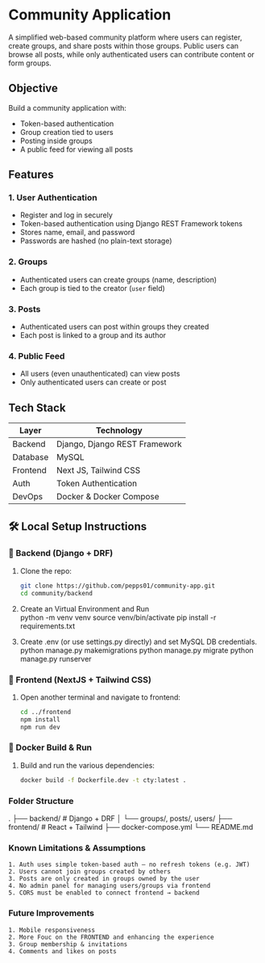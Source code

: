 # Community Application
A simplified web-based community platform where users can register, create groups, and share posts within those groups.   Public users can browse all posts, while only authenticated users can contribute content or form groups.

## Objective

Build a community application with:

- Token-based authentication
- Group creation tied to users
- Posting inside groups
- A public feed for viewing all posts


## Features

### 1. User Authentication
- Register and log in securely
- Token-based authentication using Django REST Framework tokens
- Stores name, email, and password
- Passwords are hashed (no plain-text storage)

### 2. Groups
- Authenticated users can create groups (name, description)
- Each group is tied to the creator (`user` field)

### 3. Posts
- Authenticated users can post within groups they created
- Each post is linked to a group and its author

### 4. Public Feed
- All users (even unauthenticated) can view posts
- Only authenticated users can create or post


## Tech Stack

| Layer     | Technology                   |
|-----------|------------------------------|
| Backend   | Django, Django REST Framework |
| Database  | MySQL                        |
| Frontend  | Next JS, Tailwind CSS          |
| Auth      | Token Authentication         |
| DevOps    | Docker & Docker Compose      |



## 🛠️ Local Setup Instructions

### 🔽 Backend (Django + DRF)

1. Clone the repo:
   ```bash
   git clone https://github.com/pepps01/community-app.git
   cd community/backend

2. Create an Virtual Environment and Run  
    python -m venv venv
    source venv/bin/activate
    pip install -r requirements.txt

3. Create .env (or use settings.py directly) and set MySQL DB credentials.
    python manage.py makemigrations
    python manage.py migrate
    python manage.py runserver


### 🔽 Frontend (NextJS + Tailwind CSS)
1. Open another terminal and navigate to frontend:
   ```bash
   cd ../frontend
   npm install
   npm run dev


### 🔽 Docker Build & Run
1. Build and run the various dependencies:
    ```bash
    docker build -f Dockerfile.dev -t cty:latest .


### Folder Structure
.
├── backend/              # Django + DRF
│   └── groups/, posts/, users/
├── frontend/             # React + Tailwind
├── docker-compose.yml
└── README.md


### Known Limitations & Assumptions
    1. Auth uses simple token-based auth — no refresh tokens (e.g. JWT)
    2. Users cannot join groups created by others
    3. Posts are only created in groups owned by the user
    4. No admin panel for managing users/groups via frontend
    5. CORS must be enabled to connect frontend → backend


### Future Improvements
    1. Mobile responsiveness
    2. More Fouc on the FRONTEND and enhancing the experience
    3. Group membership & invitations
    4. Comments and likes on posts
